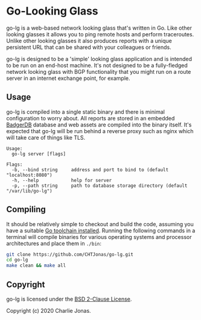 # Go-Looking Glass

go-lg is a web-based network looking glass that's written in Go. Like other looking glasses it allows you to ping remote hosts and perform traceroutes. Unlike other looking glasses it also produces reports with a unique persistent URL that can be shared with your colleagues or friends.

go-lg is designed to be a 'simple' looking glass application and is intended to be run on an end-host machine. It's not designed to be a fully-fledged network looking glass with BGP functionality that you might run on a route server in an internet exchange point, for example.

## Usage

go-lg is compiled into a single static binary and there is minimal configuration to worry about. All reports are stored in an embedded [BadgerDB](https://github.com/dgraph-io/badger) database and web assets are compiled into the binary itself. It's expected that go-lg will be run behind a reverse proxy such as nginx which will take care of things like TLS.

```
Usage:
  go-lg server [flags]

Flags:
  -b, --bind string     address and port to bind to (default "localhost:8080")
  -h, --help            help for server
  -p, --path string     path to database storage directory (default "/var/lib/go-lg")
```

## Compiling

It should be relatively simple to checkout and build the code, assuming you have a suitable [Go toolchain installed](https://golang.org/doc/install). Running the following commands in a terminal will compile binaries for various operating systems and processor architectures and place them in `./bin`:

```bash
git clone https://github.com/CHTJonas/go-lg.git
cd go-lg
make clean && make all
```

## Copyright

go-lg is licensed under the [BSD 2-Clause License](https://opensource.org/licenses/BSD-2-Clause).

Copyright (c) 2020 Charlie Jonas.
